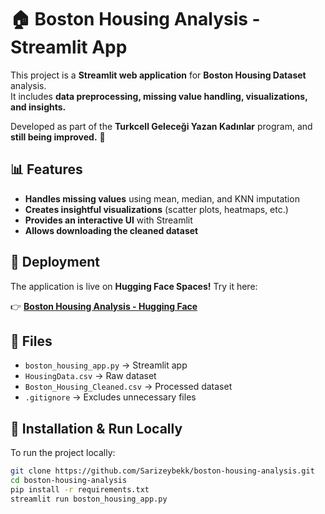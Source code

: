 # 🏠 Boston Housing Analysis - Streamlit App  

This project is a **Streamlit web application** for **Boston Housing Dataset** analysis.  
It includes **data preprocessing, missing value handling, visualizations, and insights.**  

Developed as part of the **Turkcell Geleceği Yazan Kadınlar** program, and **still being improved.** 🚀  

## 📊 Features  
- **Handles missing values** using mean, median, and KNN imputation  
- **Creates insightful visualizations** (scatter plots, heatmaps, etc.)  
- **Provides an interactive UI** with Streamlit  
- **Allows downloading the cleaned dataset**  

## 🚀 Deployment  
The application is live on **Hugging Face Spaces!** Try it here:  

👉 **[Boston Housing Analysis - Hugging Face](https://huggingface.co/spaces/Sarizeybekk/boston-housing-analysis)**  

## 📂 Files  
- `boston_housing_app.py` → Streamlit app  
- `HousingData.csv` → Raw dataset  
- `Boston_Housing_Cleaned.csv` → Processed dataset  
- `.gitignore` → Excludes unnecessary files  

## 🔧 Installation & Run Locally  
To run the project locally:  
```bash
git clone https://github.com/Sarizeybekk/boston-housing-analysis.git
cd boston-housing-analysis
pip install -r requirements.txt
streamlit run boston_housing_app.py
